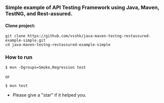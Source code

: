 ### Simple example of API Testing Framework using  Java, Maven, TestNG, and Rest-assured.
#### Clone project:
```
git clone https://github.com/vsshk/java-maven-testng-restassured-example-simple.git
cd java-maven-testng-restassured-example-simple
```

### How to run
```
$ mvn -Dgroups=Smoke,Regression test
```
or
```
$ mvn test 
```
* Please give a "star" if it helped you.
